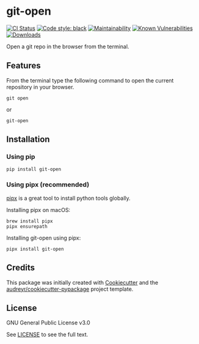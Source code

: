 # git-open

[![CI Status](https://travis-ci.com/cfarvidson/git-open.svg?branch=master)](https://travis-ci.com/cfarvidson/git-open)
[![Code style: black](https://img.shields.io/badge/code%20style-black-000000.svg)](https://github.com/ambv/black)
[![Maintainability](https://api.codeclimate.com/v1/badges/09be50f0293cfed0e89a/maintainability)](https://codeclimate.com/github/cfarvidson/git-open/maintainability)
[![Known Vulnerabilities](https://snyk.io/test/github/cfarvidson/git-open/badge.svg?targetFile=requirements.txt)](https://snyk.io/test/github/cfarvidson/git-open?targetFile=requirements.txt)
[![Downloads](http://pepy.tech/badge/git-open)](http://pepy.tech/project/git-open)

Open a git repo in the browser from the terminal.

## Features

From the terminal type the following command to open the current repository in your browser.

```
git open
```

or

```
git-open
```

## Installation

### Using pip

    pip install git-open

### Using pipx (recommended)

[pipx](https://github.com/pipxproject/pipx) is a great tool to install python tools globally.


Installing pipx on macOS:

    brew install pipx
    pipx ensurepath

Installing git-open using pipx:

    pipx install git-open
    

## Credits

This package was initially created with [Cookiecutter](https://github.com/audreyr/cookiecutter) and the
[audreyr/cookiecutter-pypackage](https://github.com/audreyr/cookiecutter-pypackage) project template.

## License

GNU General Public License v3.0

See [LICENSE](LICENSE) to see the full text.
